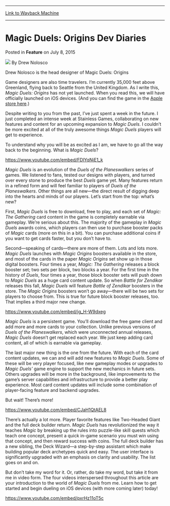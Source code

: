 
---
[Link to Wayback Machine](https://web.archive.org/web/20150708180531/http://magic.wizards.com/en/articles/archive/feature/magic-duels-origins-dev-diaries-2015-07-08)

[_metadata_:author]:- "Drew Nolosco"
[_metadata_:description]:- "The Head Developer  of Magic Duels: Origins shares tips to celebrate its release."
[_metadata_:generator]:- "Drupal 7 (http://drupal.org)"
[_metadata_:node]:- "409696"
[_metadata_:publish_date]:- "2015-07-08"
[_metadata_:source]:- "div-main-content"
[_metadata_:title]:- "Magic Duels: Origins Dev Diaries"
[_metadata_:wayback_capture_timestamp]:- "2015-07-08 18:05:31"
[_metadata_:wayback_raw_url]:- "https://web.archive.org/web/20150708180531id_/http://magic.wizards.com/en/articles/archive/feature/magic-duels-origins-dev-diaries-2015-07-08"
[_metadata_:wayback_url]:- "http://magic.wizards.com/en/articles/archive/feature/magic-duels-origins-dev-diaries-2015-07-08"
---


Magic Duels: Origins Dev Diaries
================================



 Posted in **Feature**
 on July 8, 2015 






![](https://media.magic.wizards.com/styles/auth_small/public/images/person/authorpic_drew.jpg)
By Drew Nolosco




 Drew Nolosco is the head designer of Magic Duels: Origins 






Game designers are also time travelers. I’m currently 35,000 feet above Greenland, flying back to Seattle from the United Kingdom. As I write this, *Magic Duels: Origins* has not yet launched. When you read this, we will have officially launched on iOS devices. (And you can find the game in the [Apple store here](https://itunes.apple.com/gb/app/magic-duels/id881106329?mt=8).)


Despite writing to you from the past, I’ve just spent a week in the future. I just completed an intense week at Stainless Games, collaborating on new features and content for an upcoming expansion to *Magic Duels*. I couldn’t be more excited at all of the truly awesome things *Magic Duels* players will get to experience.


To understand why you will be as excited as I am, we have to go all the way back to the beginning. What is *Magic Duels*?


<https://www.youtube.com/embed/FDlYqNjE1_k>


*Magic Duels* is an evolution of the *Duels of the Planeswalkers* series of games. We listened to fans, tested our designs with players, and turned over every stone to produce the best *Duels* game yet. Many features return in a refined form and will feel familiar to players of *Duels of the Planeswalkers*. Other things are all new—the direct result of digging deep into the hearts and minds of our players. Let’s start from the top: what’s new?


First, *Magic Duels* is free to download, free to play, and each set of *Magic: The Gathering* card content in the game is completely earnable via gameplay. We’re serious about this. The majority of the gameplay in *Magic Duels* awards coins, which players can then use to purchase booster packs of *Magic c*ards (more on this in a bit). You can purchase additional coins if you want to get cards faster, but you don’t have to.


Second—speaking of cards—there are more of them. Lots and lots more. *Magic Duels* launches with *Magic Origins* boosters available in the store, and most of the cards in the paper *Magic Origins* set show up in those digital boosters. Four times a year, *Magic: The Gathering* releases a block booster set; two sets per block, two blocks a year. For the first time in the history of *Duels*, four times a year, those block booster sets will push down to *Magic Duels* as a huge card content update. So when *Battle for Zendikar* releases this fall, *Magic Duels* will feature *Battle of Zendikar* boosters in the store. The *Magic Origins* boosters won’t go away—there will be two sets for players to choose from. This is true for future block booster releases, too. That implies a third major new change.


<https://www.youtube.com/embed/jg_H-W9dxeg>


*Magic Duels* is a persistent game. You’ll download the free game client and add more and more cards to your collection. Unlike previous versions of *Duels of the Planeswalkers*, which were unconnected annual releases, *Magic Duels* doesn’t get replaced each year. We just keep adding card content, all of which is earnable via gameplay.


The last major new thing is the one from the future. With each of the card content updates, we can and will add new features to *Magic Duels*. Some of these will be very player focused, like new gameplay modes or upgrades to *Magic Duels’* game engine to support the new mechanics in future sets. Others upgrades will be more in the background, like improvements to the game’s server capabilities and infrastructure to provide a better play experience. Most card content updates will include some combination of player-facing feature and backend upgrades.


But wait! There’s more!


<https://www.youtube.com/embed/CJaH1QtAEL8>


There’s actually a lot more. Player favorite features like Two-Headed Giant and the full deck builder return. *Magic Duels* has revolutionized the way it teaches *Magic* by breaking up the rules into puzzle-like skill quests which teach one concept, present a quick in-game scenario you must win using that concept, and then reward success with coins. The full deck builder has a new sibling, the Deck Wizard—a step-by-step assistant which make building popular deck archetypes quick and easy. The user interface is significantly upgraded with an emphasis on clarity and usability. The list goes on and on.


But don’t take my word for it. Or, rather, do take my word, but take it from me in video form. The four videos interspersed throughout this article are your introduction to the world of *Magic Duels* from me. Learn how to get started and begin dueling on iOS devices (with more coming later) today!


<https://www.youtube.com/embed/pxrHz11oT5c>







